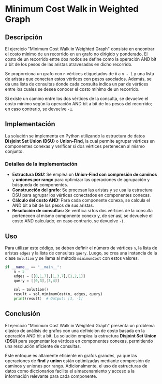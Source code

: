 # Minimum Cost Walk in Weighted Graph

## Descripción

El ejercicio "Minimum Cost Walk in Weighted Graph" consiste en encontrar el costo mínimo de un recorrido en un grafo no dirigido y ponderado. El costo de un recorrido entre dos nodos se define como la operación AND bit a bit de los pesos de las aristas atravesadas en dicho recorrido.

Se proporciona un grafo con `n` vértices etiquetados de `0` a `n - 1` y una lista de aristas que conectan estos vértices con pesos asociados. Además, se da una lista de consultas donde cada consulta indica un par de vértices entre los cuales se desea conocer el costo mínimo de un recorrido.

Si existe un camino entre los dos vértices de la consulta, se devuelve el costo mínimo según la operación AND bit a bit de los pesos del recorrido; en caso contrario, se devuelve `-1`.

## Implementación

La solución se implementa en Python utilizando la estructura de datos **Disjoint Set Union (DSU)** o **Union-Find**, la cual permite agrupar vértices en componentes conexas y verificar si dos vértices pertenecen al mismo conjunto.

### Detalles de la implementación

- **Estructura DSU:** Se emplea un **Union-Find con compresión de caminos** y **uniones por rango** para optimizar las operaciones de agrupación y búsqueda de componentes.
- **Construcción del grafo:** Se procesan las aristas y se usa la estructura DSU para agrupar los vértices conectados en componentes conexas.
- **Cálculo del costo AND:** Para cada componente conexa, se calcula el AND bit a bit de los pesos de sus aristas.
- **Resolución de consultas:** Se verifica si los dos vértices de la consulta pertenecen al mismo componente conexo y, de ser así, se devuelve el costo AND calculado; en caso contrario, se devuelve `-1`.

## Uso

Para utilizar este código, se deben definir el número de vértices `n`, la lista de aristas `edges` y la lista de consultas `query`. Luego, se crea una instancia de la clase `Solution` y se llama al método `minimumCost` con estos valores.

```python
if __name__ == "__main__":
    n = 5
    edges = [[0,1,7],[1,3,7],[1,2,1]]
    query = [[0,3],[3,4]]
    
    sol = Solution()
    result = sol.minimumCost(n, edges, query)
    print(result)  # Output: [1, -1]
```

## Conclusión

El ejercicio "Minimum Cost Walk in Weighted Graph" presenta un problema clásico de análisis de grafos con una definición de costo basada en la operación AND bit a bit. La solución emplea la estructura **Disjoint Set Union (DSU)** para segmentar los vértices en componentes conexas, permitiendo una resolución eficiente de consultas.

Este enfoque es altamente eficiente en grafos grandes, ya que las operaciones de **find** y **union** están optimizadas mediante compresión de caminos y uniones por rango. Adicionalmente, el uso de estructuras de datos como diccionarios facilita el almacenamiento y acceso a la información relevante para cada componente.
